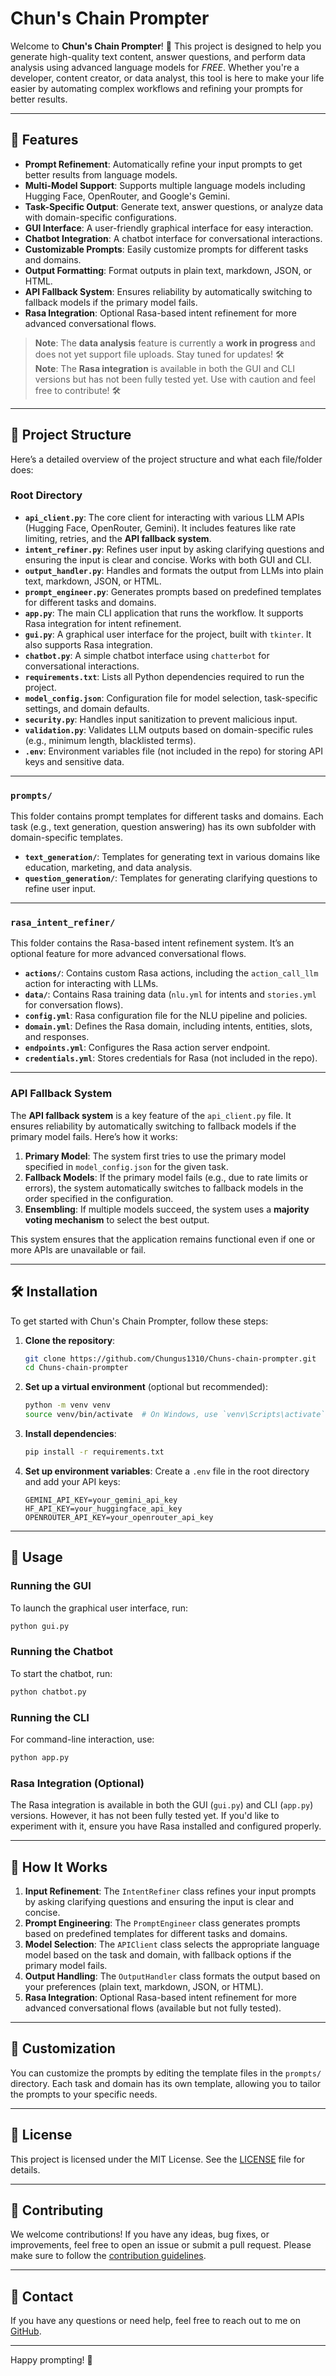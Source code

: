# Chun's Chain Prompter

Welcome to **Chun's Chain Prompter**! 🚀 This project is designed to help you generate high-quality text content, answer questions, and perform data analysis using advanced language models for *FREE*. Whether you're a developer, content creator, or data analyst, this tool is here to make your life easier by automating complex workflows and refining your prompts for better results.

---

## 🌟 Features

- **Prompt Refinement**: Automatically refine your input prompts to get better results from language models.
- **Multi-Model Support**: Supports multiple language models including Hugging Face, OpenRouter, and Google's Gemini.
- **Task-Specific Output**: Generate text, answer questions, or analyze data with domain-specific configurations.
- **GUI Interface**: A user-friendly graphical interface for easy interaction.
- **Chatbot Integration**: A chatbot interface for conversational interactions.
- **Customizable Prompts**: Easily customize prompts for different tasks and domains.
- **Output Formatting**: Format outputs in plain text, markdown, JSON, or HTML.
- **API Fallback System**: Ensures reliability by automatically switching to fallback models if the primary model fails.
- **Rasa Integration**: Optional Rasa-based intent refinement for more advanced conversational flows.

> **Note**: The **data analysis** feature is currently a **work in progress** and does not yet support file uploads. Stay tuned for updates! 🛠️  
> **Note**: The **Rasa integration** is available in both the GUI and CLI versions but has not been fully tested yet. Use with caution and feel free to contribute! 🛠️

---

## 📂 Project Structure

Here’s a detailed overview of the project structure and what each file/folder does:

### **Root Directory**
- **`api_client.py`**: The core client for interacting with various LLM APIs (Hugging Face, OpenRouter, Gemini). It includes features like rate limiting, retries, and the **API fallback system**.
- **`intent_refiner.py`**: Refines user input by asking clarifying questions and ensuring the input is clear and concise. Works with both GUI and CLI.
- **`output_handler.py`**: Handles and formats the output from LLMs into plain text, markdown, JSON, or HTML.
- **`prompt_engineer.py`**: Generates prompts based on predefined templates for different tasks and domains.
- **`app.py`**: The main CLI application that runs the workflow. It supports Rasa integration for intent refinement.
- **`gui.py`**: A graphical user interface for the project, built with `tkinter`. It also supports Rasa integration.
- **`chatbot.py`**: A simple chatbot interface using `chatterbot` for conversational interactions.
- **`requirements.txt`**: Lists all Python dependencies required to run the project.
- **`model_config.json`**: Configuration file for model selection, task-specific settings, and domain defaults.
- **`security.py`**: Handles input sanitization to prevent malicious input.
- **`validation.py`**: Validates LLM outputs based on domain-specific rules (e.g., minimum length, blacklisted terms).
- **`.env`**: Environment variables file (not included in the repo) for storing API keys and sensitive data.

---

### **`prompts/`**
This folder contains prompt templates for different tasks and domains. Each task (e.g., text generation, question answering) has its own subfolder with domain-specific templates.

- **`text_generation/`**: Templates for generating text in various domains like education, marketing, and data analysis.
- **`question_generation/`**: Templates for generating clarifying questions to refine user input.

---

### **`rasa_intent_refiner/`**
This folder contains the Rasa-based intent refinement system. It’s an optional feature for more advanced conversational flows.

- **`actions/`**: Contains custom Rasa actions, including the `action_call_llm` action for interacting with LLMs.
- **`data/`**: Contains Rasa training data (`nlu.yml` for intents and `stories.yml` for conversation flows).
- **`config.yml`**: Rasa configuration file for the NLU pipeline and policies.
- **`domain.yml`**: Defines the Rasa domain, including intents, entities, slots, and responses.
- **`endpoints.yml`**: Configures the Rasa action server endpoint.
- **`credentials.yml`**: Stores credentials for Rasa (not included in the repo).

---

### **API Fallback System**
The **API fallback system** is a key feature of the `api_client.py` file. It ensures reliability by automatically switching to fallback models if the primary model fails. Here’s how it works:

1. **Primary Model**: The system first tries to use the primary model specified in `model_config.json` for the given task.
2. **Fallback Models**: If the primary model fails (e.g., due to rate limits or errors), the system automatically switches to fallback models in the order specified in the configuration.
3. **Ensembling**: If multiple models succeed, the system uses a **majority voting mechanism** to select the best output.

This system ensures that the application remains functional even if one or more APIs are unavailable or fail.

---

## 🛠️ Installation

To get started with Chun's Chain Prompter, follow these steps:

1. **Clone the repository**:
   ```bash
   git clone https://github.com/Chungus1310/Chuns-chain-prompter.git
   cd Chuns-chain-prompter
   ```

2. **Set up a virtual environment** (optional but recommended):
   ```bash
   python -m venv venv
   source venv/bin/activate  # On Windows, use `venv\Scripts\activate`
   ```

3. **Install dependencies**:
   ```bash
   pip install -r requirements.txt
   ```

4. **Set up environment variables**:
   Create a `.env` file in the root directory and add your API keys:
   ```plaintext
   GEMINI_API_KEY=your_gemini_api_key
   HF_API_KEY=your_huggingface_api_key
   OPENROUTER_API_KEY=your_openrouter_api_key
   ```

---

## 🚀 Usage

### Running the GUI
To launch the graphical user interface, run:
```bash
python gui.py
```

### Running the Chatbot
To start the chatbot, run:
```bash
python chatbot.py
```

### Running the CLI
For command-line interaction, use:
```bash
python app.py
```

### Rasa Integration (Optional)
The Rasa integration is available in both the GUI (`gui.py`) and CLI (`app.py`) versions. However, it has not been fully tested yet. If you'd like to experiment with it, ensure you have Rasa installed and configured properly.

---

## 🤖 How It Works

1. **Input Refinement**: The `IntentRefiner` class refines your input prompts by asking clarifying questions and ensuring the input is clear and concise.
2. **Prompt Engineering**: The `PromptEngineer` class generates prompts based on predefined templates for different tasks and domains.
3. **Model Selection**: The `APIClient` class selects the appropriate language model based on the task and domain, with fallback options if the primary model fails.
4. **Output Handling**: The `OutputHandler` class formats the output based on your preferences (plain text, markdown, JSON, or HTML).
5. **Rasa Integration**: Optional Rasa-based intent refinement for more advanced conversational flows (available but not fully tested).

---

## 📝 Customization

You can customize the prompts by editing the template files in the `prompts/` directory. Each task and domain has its own template, allowing you to tailor the prompts to your specific needs.

---

## 📜 License

This project is licensed under the MIT License. See the [LICENSE](LICENSE) file for details.

---

## 🙌 Contributing

We welcome contributions! If you have any ideas, bug fixes, or improvements, feel free to open an issue or submit a pull request. Please make sure to follow the [contribution guidelines](CONTRIBUTING.md).

---

## 📧 Contact

If you have any questions or need help, feel free to reach out to me on [GitHub](https://github.com/Chungus1310).

---

Happy prompting! 🎉
